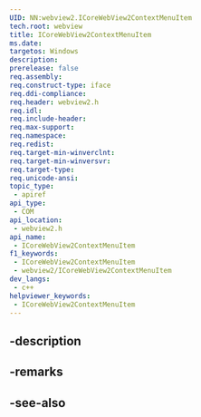 ```yaml
---
UID: NN:webview2.ICoreWebView2ContextMenuItem
tech.root: webview
title: ICoreWebView2ContextMenuItem
ms.date: 
targetos: Windows
description: 
prerelease: false
req.assembly: 
req.construct-type: iface
req.ddi-compliance: 
req.header: webview2.h
req.idl: 
req.include-header: 
req.max-support: 
req.namespace: 
req.redist: 
req.target-min-winverclnt: 
req.target-min-winversvr: 
req.target-type: 
req.unicode-ansi: 
topic_type:
 - apiref
api_type:
 - COM
api_location:
 - webview2.h
api_name:
 - ICoreWebView2ContextMenuItem
f1_keywords:
 - ICoreWebView2ContextMenuItem
 - webview2/ICoreWebView2ContextMenuItem
dev_langs:
 - c++
helpviewer_keywords:
 - ICoreWebView2ContextMenuItem
---
```


## -description

## -remarks

## -see-also

